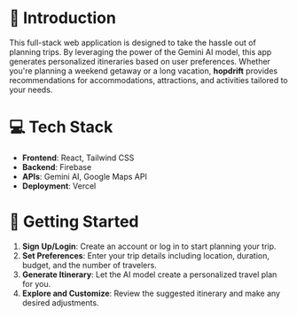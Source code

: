 # 📢 Introduction 

This full-stack web application is designed to take the hassle out of planning trips. By leveraging the power of the Gemini AI model, this app generates personalized itineraries based on user preferences. Whether you're planning a weekend getaway or a long vacation, **hopdrift** provides recommendations for accommodations, attractions, and activities tailored to your needs.

# 💻 Tech Stack

* **Frontend**: React, Tailwind CSS
* **Backend**: Firebase
* **APIs**: Gemini AI, Google Maps API
* **Deployment**: Vercel

# 🔎 Getting Started

1. **Sign Up/Login**: Create an account or log in to start planning your trip.
2. **Set Preferences**: Enter your trip details including location, duration, budget, and the number of travelers.
3. **Generate Itinerary**: Let the AI model create a personalized travel plan for you.
4. **Explore and Customize**: Review the suggested itinerary and make any desired adjustments.
